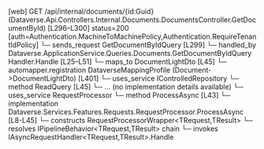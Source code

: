 [web] GET /api/internal/documents/{id:Guid}  (Dataverse.Api.Controllers.Internal.Documents.DocumentsController.GetDocumentById)  [L296–L300] status=200 [auth=Authentication.MachineToMachinePolicy,Authentication.RequireTenantIdPolicy]
  └─ sends_request GetDocumentByIdQuery [L299]
    └─ handled_by Dataverse.ApplicationService.Queries.Documents.GetDocumentByIdQueryHandler.Handle [L25–L51]
      └─ maps_to DocumentLightDto [L45]
        └─ automapper.registration DataverseMappingProfile (Document->DocumentLightDto) [L401]
      └─ uses_service IControlledRepository<Document>
        └─ method ReadQuery [L45]
          └─ ... (no implementation details available)
      └─ uses_service RequestProcessor
        └─ method ProcessAsync [L43]
          └─ implementation Dataverse.Services.Features.Requests.RequestProcessor.ProcessAsync [L8-L45]
            └─ constructs RequestProcessorWrapper<TRequest,TResult>
            └─ resolves IPipelineBehavior<TRequest,TResult> chain
            └─ invokes IAsyncRequestHandler<TRequest,TResult>.Handle

